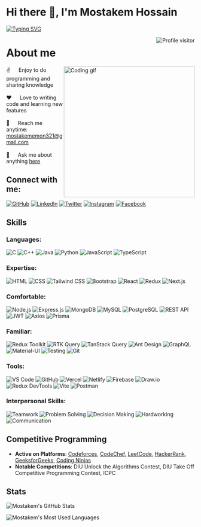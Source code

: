 # Hi there 👋, I'm Mostakem Hossain

<!-- Typing SVG -->
[![Typing SVG](https://readme-typing-svg.herokuapp.com?color=%2336BCF7&lines=Full+Stack+Developer;Competitive+Programmer;Lifelong+Learner)](https://git.io/typing-svg)

<!-- Profile Visitors Count -->
<a href="https://komarev.com/ghpvc/?username=mostakemHossain">
  <img align="right" src="https://komarev.com/ghpvc/?username=MostakemHossain&label=Visitors&color=0e75b6&style=flat" alt="Profile visitor" />
</a>


<!-- About Section -->
# About me

<p>
  <img align="right" width="350" src="/assets/programmer.gif" alt="Coding gif" />
  
  ✌️ &emsp; Enjoy to do programming and sharing knowledge <br/><br/>
  ❤️ &emsp; Love to writing code and learning new features<br/><br/>
  📧 &emsp; Reach me anytime: mostakememon321@gmail.com<br/><br/>
  💬 &emsp; Ask me about anything [here](https://github.com/mostakemHossain/mostakemHossain/issues)
</p>

<!-- Social Media Links -->
## Connect with me:

<p align="left">
  <a href="https://github.com/MostakemHossain" target="_blank"><img src="https://img.shields.io/badge/-GitHub-333?style=for-the-badge&logo=github&logoColor=white" alt="GitHub" /></a>
  <a href="https://linkedin.com/in/mostakem-hossain-a43a85218/" target="_blank"><img src="https://img.shields.io/badge/LinkedIn-0077B5?style=for-the-badge&logo=linkedin&logoColor=white" alt="LinkedIn" /></a>
  <a href="#" target="_blank"><img src="https://img.shields.io/badge/Twitter-1DA1F2?style=for-the-badge&logo=twitter&logoColor=white" alt="Twitter" /></a>
  <a href="#" target="_blank"><img src="https://img.shields.io/badge/Instagram-fe4164?style=for-the-badge&logo=instagram&logoColor=white" alt="Instagram" /></a>
  <a href="https://facebook.com/emon.mostakem.5661/" target="_blank"><img src="https://img.shields.io/badge/Facebook-20BEFF?&style=for-the-badge&logo=facebook&logoColor=white" alt="Facebook" /></a>
</p>

<!-- Skills Section -->
## Skills

### Languages:
![C](https://img.shields.io/badge/C-00599C?style=for-the-badge&logo=c&logoColor=white)
![C++](https://img.shields.io/badge/C++-00599C?style=for-the-badge&logo=cplusplus&logoColor=white)
![Java](https://img.shields.io/badge/Java-007396?style=for-the-badge&logo=java&logoColor=white)
![Python](https://img.shields.io/badge/Python-3776AB?style=for-the-badge&logo=python&logoColor=white)
![JavaScript](https://img.shields.io/badge/JavaScript-F7DF1E?style=for-the-badge&logo=javascript&logoColor=black)
![TypeScript](https://img.shields.io/badge/TypeScript-3178C6?style=for-the-badge&logo=typescript&logoColor=white)

### Expertise:
![HTML](https://img.shields.io/badge/HTML5-E34F26?style=for-the-badge&logo=html5&logoColor=white)
![CSS](https://img.shields.io/badge/CSS3-1572B6?style=for-the-badge&logo=css3&logoColor=white)
![Tailwind CSS](https://img.shields.io/badge/Tailwind_CSS-38B2AC?style=for-the-badge&logo=tailwind-css&logoColor=white)
![Bootstrap](https://img.shields.io/badge/Bootstrap-563D7C?style=for-the-badge&logo=bootstrap&logoColor=white)
![React](https://img.shields.io/badge/React-61DBFB?style=for-the-badge&logo=react&logoColor=black)
![Redux](https://img.shields.io/badge/Redux-593D88?style=for-the-badge&logo=redux&logoColor=white)
![Next.js](https://img.shields.io/badge/Next.js-000000?style=for-the-badge&logo=nextdotjs&logoColor=white)

### Comfortable:
![Node.js](https://img.shields.io/badge/Node.js-339933?style=for-the-badge&logo=node.js&logoColor=white)
![Express.js](https://img.shields.io/badge/Express.js-000000?style=for-the-badge&logo=express&logoColor=white)
![MongoDB](https://img.shields.io/badge/MongoDB-47A248?style=for-the-badge&logo=mongodb&logoColor=white)
![MySQL](https://img.shields.io/badge/MySQL-00758F?style=for-the-badge&logo=mysql&logoColor=white)
![PostgreSQL](https://img.shields.io/badge/PostgreSQL-4169E1?style=for-the-badge&logo=postgresql&logoColor=white)
![REST API](https://img.shields.io/badge/REST_API-000000?style=for-the-badge&logo=rest&logoColor=white)
![JWT](https://img.shields.io/badge/JWT-000000?style=for-the-badge&logo=json-web-tokens&logoColor=white)
![Axios](https://img.shields.io/badge/Axios-5A29E3?style=for-the-badge&logo=axios&logoColor=white)
![Prisma](https://img.shields.io/badge/Prisma-2D3748?style=for-the-badge&logo=prisma&logoColor=white)

### Familiar:
![Redux Toolkit](https://img.shields.io/badge/Redux_Toolkit-764ABC?style=for-the-badge&logo=redux&logoColor=white)
![RTK Query](https://img.shields.io/badge/RTK_Query-58A6FF?style=for-the-badge&logo=redux&logoColor=white)
![TanStack Query](https://img.shields.io/badge/TanStack_Query-00A3E0?style=for-the-badge&logo=redux&logoColor=white)
![Ant Design](https://img.shields.io/badge/AntDesign-0170FE?style=for-the-badge&logo=antdesign&logoColor=white)
![GraphQL](https://img.shields.io/badge/GraphQL-E10098?style=for-the-badge&logo=graphql&logoColor=white)
![Material-UI](https://img.shields.io/badge/Material_UI-007FFF?style=for-the-badge&logo=material-ui&logoColor=white)
![Testing](https://img.shields.io/badge/Testing-000000?style=for-the-badge&logo=testing-library&logoColor=white)
![Git](https://img.shields.io/badge/Git-F05032?style=for-the-badge&logo=git&logoColor=white)

### Tools:
![VS Code](https://img.shields.io/badge/VS_Code-007ACC?style=for-the-badge&logo=visual-studio-code&logoColor=white)
![GitHub](https://img.shields.io/badge/GitHub-181717?style=for-the-badge&logo=github&logoColor=white)
![Vercel](https://img.shields.io/badge/Vercel-000000?style=for-the-badge&logo=vercel&logoColor=white)
![Netlify](https://img.shields.io/badge/Netlify-00C7B7?style=for-the-badge&logo=netlify&logoColor=white)
![Firebase](https://img.shields.io/badge/Firebase-FFCA28?style=for-the-badge&logo=firebase&logoColor=white)
![Draw.io](https://img.shields.io/badge/Draw.io-3C8DAD?style=for-the-badge&logo=draw.io&logoColor=white)
![Redux DevTools](https://img.shields.io/badge/Redux_DevTools-764ABC?style=for-the-badge&logo=redux&logoColor=white)
![Vite](https://img.shields.io/badge/Vite-646CFF?style=for-the-badge&logo=vite&logoColor=white)
![Postman](https://img.shields.io/badge/Postman-FF6C37?style=for-the-badge&logo=postman&logoColor=white)

### Interpersonal Skills:
![Teamwork](https://img.shields.io/badge/Teamwork-000000?style=for-the-badge&logo=teamwork&logoColor=white)
![Problem Solving](https://img.shields.io/badge/Problem_Solving-000000?style=for-the-badge&logo=problem-solving&logoColor=white)
![Decision Making](https://img.shields.io/badge/Decision_Making-000000?style=for-the-badge&logo=decision-making&logoColor=white)
![Hardworking](https://img.shields.io/badge/Hardworking-000000?style=for-the-badge&logo=hardworking&logoColor=white)
![Communication](https://img.shields.io/badge/Communication-000000?style=for-the-badge&logo=communication&logoColor=white)



<!-- Competitive Programming -->
## Competitive Programming
- **Active on Platforms**: [Codeforces](https://codeforces.com/profile/mostakem_hossain), [CodeChef](https://www.codechef.com/users/mostakem), [LeetCode](https://leetcode.com/mostakem_hossain/), [HackerRank](https://www.hackerrank.com/mostakem_hossain), [GeeksforGeeks](https://auth.geeksforgeeks.org/user/mostakem_hossain), [Coding Ninjas](https://www.codingninjas.com/codestudio/profile/mostakem_hossain)
- **Notable Competitions**: DIU Unlock the Algorithms Contest, DIU Take Off Competitive Programming Contest, ICPC

<!-- Stats Section -->
## Stats

![Mostakem's GitHub Stats](https://github-readme-stats.vercel.app/api?username=mostakemHossain&show_icons=true&theme=radical&hide_title=false&hide=prs)

![Mostakem's Most Used Languages](https://github-readme-stats.vercel.app/api/top-langs/?username=mostakemHossain&layout=compact&theme=radical)
